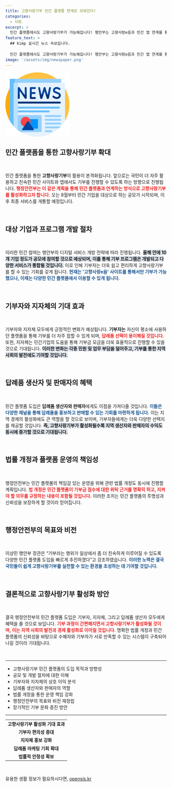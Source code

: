 ```yaml
---
title: 고향사랑기부 민간 플랫폼 연계로 쉬워진다!
categories:
  - 사회
excerpt: >
  민간 플랫폼에서도 고향사랑기부가 가능해집니다! 행안부는 고향사랑e음과 민간 앱 연계를 통해 기부 절차를 간소화하고, 기부자와 지자체의 만족도를 높일 계획입니다. 다음 달 공모 시작!
feature_text: >
  ## kimp 실시간 뉴스 속보입니다.

  민간 플랫폼에서도 고향사랑기부가 가능해집니다! 행안부는 고향사랑e음과 민간 앱 연계를 통해 기부 절차를 간소화하고, 기부자와 지자체의 만족도를 높일 계획입니다. 다음 달 공모 시작!
image: '/assets/img/newspaper.png'
---
```


<p><img src="/assets/img/newspaper.png" alt="kimplant 속보" /></p>

<h2 data-ke-size="size26">민간 플랫폼을 통한 고향사랑기부 확대</h2>

<p data-ke-size="size16">&nbsp;</p>

<p>민간 플랫폼을 통한 <b>고향사랑기부</b>의 활용이 본격화됩니다. 앞으로는 국민이 더 자주 활용하고 친숙한 민간 사이트와 앱에서도 기부를 진행할 수 있도록 하는 방향으로 진행됩니다. <b><span style="color: #ee2323;">행정안전부는 이 같은 계획을 통해 민간 플랫폼과 연계하는 방식으로 고향사랑기부를 활성화하고자 합니다.</span></b> 오는 8월부터 민간 기업을 대상으로 하는 공모가 시작되며, 이후 최종 서비스를 개통할 예정입니다. </p>

<p data-ke-size="size16">&nbsp;</p>

<h2 data-ke-size="size26">대상 기업과 프로그램 개발 절차</h2>

<p data-ke-size="size16">&nbsp;</p>

<p>이러한 민간 참여는 행안부의 디지털 서비스 개방 전략에 따라 진행됩니다. <b><span style="background-color: #21538527;">올해 안에 10개 기업 정도가 공모에 참여할 것으로 예상되며, 이를 통해 기부 프로그램은 개발되고 다양한 서비스가 통합될 것입니다.</span></b> 이로 인해 기부자는 더욱 쉽고 편리하게 고향사랑기부를 할 수 있는 기회를 갖게 됩니다. <b><span style="color: #1a5490;">현재는 '고향사랑e음' 사이트를 통해서만 기부가 가능했으나, 이제는 다양한 민간 플랫폼에서 이용할 수 있게 됩니다.</span></b></p>

<p data-ke-size="size16">&nbsp;</p>

<h2 data-ke-size="size26">기부자와 지자체의 기대 효과</h2>

<p data-ke-size="size16">&nbsp;</p>

<p>기부자와 지자체 모두에게 긍정적인 변화가 예상됩니다. <b>기부자는</b> 자신이 평소에 사용하던 플랫폼을 통해 기부를 더 자주 접할 수 있게 되며, <b><span style="color: #ee2323;">답례품 선택이 용이해질 것입니다.</span></b> 또한, 지자체는 민간기업의 도움을 통해 기부금 모금을 더욱 효율적으로 진행할 수 있을 것으로 기대됩니다. <b><span style="background-color: #21538527;">이러한 변화는 각종 민원 및 업무 부담을 덜어주고, 기부를 통한 지역 사회의 발전에도 기여할 것입니다.</span></b></p>

<p data-ke-size="size16">&nbsp;</p>

<h2 data-ke-size="size26">답례품 생산자 및 판매자의 혜택</h2>

<p data-ke-size="size16">&nbsp;</p>

<p>민간 플랫폼 도입은 <b>답례품 생산자와 판매자</b>에게도 이점을 가져다줄 것입니다. <b><span style="color: #1a5490;">이들은 다양한 채널을 통해 답례품을 홍보하고 판매할 수 있는 기회를 마련하게 됩니다.</span></b> 이는 지역 경제의 활성화에도 큰 역할을 할 것으로 보이며, 기부자들에게는 더욱 다양한 선택지를 제공할 것입니다. <b><span style="background-color: #21538527;">즉, 고향사랑기부가 활성화될수록 지역 생산자와 판매자의 수익도 동시에 증가할 것으로 기대됩니다.</span></b></p>

<p data-ke-size="size16">&nbsp;</p>

<h2 data-ke-size="size26">법률 개정과 플랫폼 운영의 책임성</h2>

<p data-ke-size="size16">&nbsp;</p>

<p>행정안전부는 민간 플랫폼의 책임감 있는 운영을 위해 관련 법률 개정도 동시에 진행할 계획입니다. <b><span style="color: #ee2323;">법 개정은 민간 플랫폼이 기부금 접수에 대한 위탁 근거를 명확히 하고, 지켜야 할 의무를 규정하는 내용이 포함될 것입니다.</span></b> 이러한 조치는 민간 플랫폼의 투명성과 신뢰성을 보장하게 할 것이라 믿어집니다. </p>

<p data-ke-size="size16">&nbsp;</p>

<h2 data-ke-size="size26">행정안전부의 목표와 비전</h2>

<p data-ke-size="size16">&nbsp;</p>

<p>이상민 행안부 장관은 “기부라는 행위가 일상에서 좀 더 친숙하게 이루어질 수 있도록 다양한 민간 플랫폼 도입을 빠르게 추진하겠다”고 강조하였습니다. <b><span style="color: #1a5490;">이러한 노력은 결국 국민들이 쉽게 고향사랑기부를 실천할 수 있는 환경을 조성하는 데 기여할 것입니다.</span></b> </p>

<p data-ke-size="size16">&nbsp;</p>

<h2 data-ke-size="size26">결론적으로 고향사랑기부 활성화 방안</h2>

<p data-ke-size="size16">&nbsp;</p>

<p>결국 행정안전부의 민간 플랫폼 도입은 기부자, 지자체, 그리고 답례품 생산자 모두에게 혜택을 줄 것으로 보입니다. <b><span style="color: #ee2323;">기부 과정이 간편해지면서 고향사랑기부가 활성화될 것이며, 이는 지역 사회의 발전과 경제 활성화로 이어질 것입니다.</span></b> 명확한 법률 개정과 민간 플랫폼의 신뢰성을 바탕으로 수혜자와 기부자가 서로 만족할 수 있는 시스템이 구축되어 나갈 것이라 기대됩니다.</p>

<p data-ke-size="size16">&nbsp;</p>

<hr>

<ul>
    <li>고향사랑기부 민간 플랫폼의 도입 목적과 방향성</li>
    <li>공모 및 개발 절차에 대한 이해</li>
    <li>기부자와 지자체의 상호 이익 분석</li>
    <li>답례품 생산자와 판매자의 역할</li>
    <li>법률 개정을 통한 운영 책임 강화</li>
    <li>행정안전부의 목표와 비전 재정립</li>
    <li>장기적인 기부 문화 증진 방안</li>
</ul>

<hr>

<table>
    <tr>
        <td style="text-align: center; height: 17px;"><b>고향사랑기부 활성화 기대 효과</b></td>
    </tr>
    <tr>
        <td style="text-align: center; height: 17px;"><b>기부자 편의성 증대</b></td>
    </tr>
    <tr>
        <td style="text-align: center; height: 17px;"><b>지자체 홍보 강화</b></td>
    </tr>
    <tr>
        <td style="text-align: center; height: 17px;"><b>답례품 마케팅 기회 확대</b></td>
    </tr>
    <tr>
        <td style="text-align: center; height: 17px;"><b>법률적 안정성 확보</b></td>
    </tr>
</table>

<p data-ke-size="size16">&nbsp;</p>
유용한 생활 정보가 필요하시다면, <a href="https://opensis.kr" rel="dofollow">opensis.kr</a>


